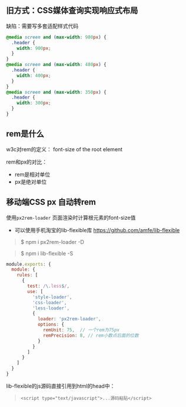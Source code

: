## 旧方式：CSS媒体查询实现响应式布局
缺陷：需要写多套适配样式代码
```css
@media screen and (max-width: 980px) {
  .header {
    width: 900px;
  }
}
@media screen and (max-width: 480px) {
  .header {
    width: 400px;
  }
}
@media screen and (max-width: 350px) {
  .header {
    width: 300px;
  }
}
```

## rem是什么
w3c对rem的定义： font-size of the root element

rem和px的对比：
  - rem是相对单位
  - px是绝对单位

## 移动端CSS px 自动转rem
使用`px2rem-loader`
页面渲染时计算根元素的font-size值
- 可以使用手机淘宝的lib-flexible库 <a href="https://github.com/amfe/lib-flexible">https://github.com/amfe/lib-flexible</a>

>$ npm i px2rem-loader -D

>$ npm i lib-flexible -S

```js
module.exports: {
  module: {
    rules: [
      {
        test: /\.less$/,
        use: [
          'style-loader',
          'css-loader',
          'less-loader',
          {
            loader: 'px2rem-loader',
            options: {
              remUnit: 75,  // 一个rem为75px
              remPrecision: 8, // rem小数点后面的位数
            }
          }
        ]
      }
    ]
  }
}
```

lib-flexible的js源码直接引用到html的head中：
>```<script type="text/javascript">...源码粘贴</script>```